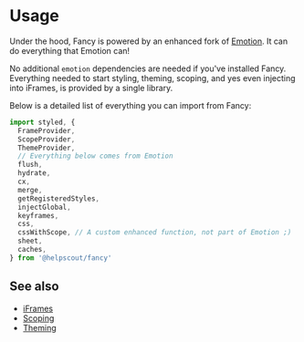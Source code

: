 # Usage

Under the hood, Fancy is powered by an enhanced fork of [Emotion](https://emotion.sh/). It can do everything that Emotion can!

No additional `emotion` dependencies are needed if you've installed Fancy. Everything needed to start styling, theming, scoping, and yes even injecting into iFrames, is provided by a single library.

Below is a detailed list of everything you can import from Fancy:

```jsx
import styled, {
  FrameProvider,
  ScopeProvider,
  ThemeProvider,
  // Everything below comes from Emotion
  flush,
  hydrate,
  cx,
  merge,
  getRegisteredStyles,
  injectGlobal,
  keyframes,
  css,
  cssWithScope, // A custom enhanced function, not part of Emotion ;)
  sheet,
  caches,
} from '@helpscout/fancy'
```

## See also

* [iFrames](iframes.md)
* [Scoping](scoping.md)
* [Theming](theming.md)

